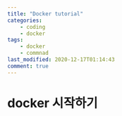 ```yaml
---
title: "Docker tutorial"
categories:
    - coding
    - docker
tags:
    - docker
    - commnad
last_modified: 2020-12-17T01:14:43
comment: true
---
```


# docker 시작하기
